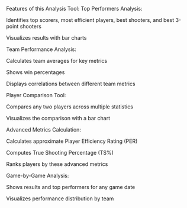 Features of this Analysis Tool:
Top Performers Analysis:

Identifies top scorers, most efficient players, best shooters, and best 3-point shooters

Visualizes results with bar charts

Team Performance Analysis:

Calculates team averages for key metrics

Shows win percentages

Displays correlations between different team metrics

Player Comparison Tool:

Compares any two players across multiple statistics

Visualizes the comparison with a bar chart

Advanced Metrics Calculation:

Calculates approximate Player Efficiency Rating (PER)

Computes True Shooting Percentage (TS%)

Ranks players by these advanced metrics

Game-by-Game Analysis:

Shows results and top performers for any game date

Visualizes performance distribution by team

